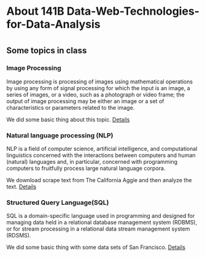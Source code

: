 # About 141B Data-Web-Technologies-for-Data-Analysis
# 

## Some topics in class

### Image Processing

Image processing is processing of images using mathematical operations by using any form of signal processing for which the input is an image, a series of images, or a video, such as a photograph or video frame; the output of image processing may be either an image or a set of characteristics or parameters related to the image.

We did some basic thing about this topic. [Details](https://github.com/mengyeliu/myliu.github.io/blob/master/assignment2.ipynb)

### Natural language processing (NLP)

NLP is a field of computer science, artificial intelligence, and computational linguistics concerned with the interactions between computers and human (natural) languages and, in particular, concerned with programming computers to fruitfully process large natural language corpora.

We download scrape text from The California Aggie and then analyze the text. [Details](https://github.com/mengyeliu/myliu.github.io/blob/master/assignment5.ipynb)

### Structured Query Language(SQL)

SQL is a domain-specific language used in programming and designed for managing data held in a relational database management system (RDBMS), or for stream processing in a relational data stream management system (RDSMS).

We did some basic thing with some data sets of San Francisco. [Details](https://github.com/mengyeliu/myliu.github.io/blob/master/assignment6.ipynb)
